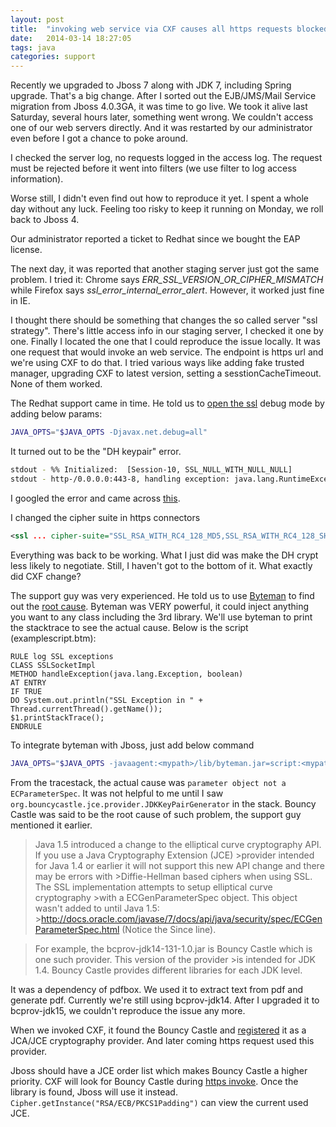 ```yaml
---
layout: post
title:  "invoking web service via CXF causes all https requests blocked afterwards"
date:   2014-03-14 18:27:05
tags: java
categories: support
---
```



Recently we upgraded to Jboss 7 along with JDK 7, including Spring upgrade. That's a big change. After I sorted out the EJB/JMS/Mail Service migration from Jboss 4.0.3GA, it was time to go live. We took it alive last Saturday, several hours later, something went wrong. We couldn't access one of our web servers directly. And it was restarted by our administrator even before I got a chance to poke around.

I checked the server log, no requests logged in the access log. The request must be rejected before it went into filters (we use filter to log access information).

Worse still, I didn't even find out how to reproduce it yet. I spent a whole day without any luck. Feeling too risky to keep it running on Monday, we roll back to Jboss 4.

Our administrator reported a ticket to Redhat since we bought the EAP license.

The next day, it was reported that another staging server just got the same problem. I tried it: Chrome says _ERR\_SSL\_VERSION\_OR\_CIPHER\_MISMATCH_ while Firefox says _ssl\_error\_internal\_error\_alert_. However, it worked just fine in IE.

I thought there should be something that changes the so called server "ssl strategy". There's little access info in our staging server, I checked it one by one. Finally I located the one that I could reproduce the issue locally. It was one request that would invoke an web service. The endpoint is https url and we're using CXF to do that. I tried various ways like adding fake trusted manager, upgrading CXF to latest version, setting a sesstionCacheTimeout. None of them worked.

The Redhat support came in time. He told us to [open the ssl](https://access.redhat.com/site/solutions/49082) debug mode by adding below params:

```bash
JAVA_OPTS="$JAVA_OPTS -Djavax.net.debug=all"
```

It turned out to be the "DH keypair" error.

```bash
stdout - %% Initialized:  [Session-10, SSL_NULL_WITH_NULL_NULL]
stdout - http-/0.0.0.0:443-8, handling exception: java.lang.RuntimeException: Could not generate DH keypair
```

I googled the error and came across [this](http://stackoverflow.com/questions/10687200/java-7-and-could-not-generate-dh-keypair).

I changed the cipher suite in https connectors

```xml
<ssl ... cipher-suite="SSL_RSA_WITH_RC4_128_MD5,SSL_RSA_WITH_RC4_128_SHA,TLS_RSA_WITH_AES_128_CBC_SHA,TLS_DHE_RSA_WITH_AES_128_CBC_SHA,TLS_DHE_DSS_WITH_AES_128_CBC_SHA,SSL_RSA_WITH_3DES_EDE_CBC_SHA,SSL_DHE_RSA_WITH_3DES_EDE_CBC_SHA,SSL_DHE_DSS_WITH_3DES_EDE_CBC_SHA,SSL_RSA_WITH_DES_CBC_SHA,SSL_DHE_RSA_WITH_DES_CBC_SHA,SSL_DHE_DSS_WITH_DES_CBC_SHA,SSL_RSA_EXPORT_WITH_RC4_40_MD5,SSL_RSA_EXPORT_WITH_DES40_CBC_SHA,SSL_DHE_RSA_EXPORT_WITH_DES40_CBC_SHA,SSL_DHE_DSS_EXPORT_WITH_DES40_CBC_SHA,TLS_EMPTY_RENEGOTIATION_INFO_SCSV"/>
```

Everything was back to be working. What I just did was make the DH crypt less likely to negotiate. Still, I haven't got to the bottom of it. What exactly did CXF change?

The support guy was very experienced. He told us to use [Byteman](http://www.jboss.org/byteman/downloads.html) to find out the [root cause](https://access.redhat.com/site/solutions/31283). Byteman was VERY powerful, it could inject anything you want to any class including the 3rd library. We'll use byteman to print the stacktrace to see the actual cause. Below is the script (examplescript.btm):

    RULE log SSL exceptions
    CLASS SSLSocketImpl
    METHOD handleException(java.lang.Exception, boolean)
    AT ENTRY
    IF TRUE
    DO System.out.println("SSL Exception in " + Thread.currentThread().getName());
    $1.printStackTrace();
    ENDRULE

To integrate byteman with Jboss, just add below command

```bash
JAVA_OPTS="$JAVA_OPTS -javaagent:<mypath>/lib/byteman.jar=script:<mypath>/examplescript.btm,boot:<mypath>/lib/byteman.jar"
```

From the tracestack, the actual cause was `parameter object not a ECParameterSpec`. It was not helpful to me until I saw `org.bouncycastle.jce.provider.JDKKeyPairGenerator` in the stack. Bouncy Castle was said to be the root cause of such problem, the support guy mentioned it earlier.

>Java 1.5 introduced a change to the elliptical curve cryptography API. If you use a Java Cryptography Extension (JCE) >provider intended for Java 1.4 or earlier it will not support this new API change and there may be errors with >Diffie-Hellman based ciphers when using SSL. The SSL implementation attempts to setup elliptical curve cryptography >with a ECGenParameterSpec object. This object wasn't added to until Java 1.5: >http://docs.oracle.com/javase/7/docs/api/java/security/spec/ECGenParameterSpec.html (Notice the Since line).

>For example, the bcprov-jdk14-131-1.0.jar is Bouncy Castle which is one such provider. This version of the provider >is intended for JDK 1.4. Bouncy Castle provides different libraries for each JDK level.

It was a dependency of pdfbox. We used it to extract text from pdf and generate pdf. Currently we're still using  bcprov-jdk14. After I upgraded it to bcprov-jdk15, we couldn't reproduce the issue any more.

When we invoked CXF, it found the Bouncy Castle and [registered](http://docs.oracle.com/cd/E19879-01/820-4335/6nfqc3qmq/index.html) it as a JCA/JCE cryptography provider. And later coming https request used this provider.

Jboss should have a JCE order list which makes Bouncy Castle a higher priority. CXF will look for Bouncy Castle during [https invoke](http://svn.apache.org/repos/asf/webservices/wss4j/tags/1_6_12/src/main/java/org/apache/ws/security/WSSConfig.java). Once the library is found, Jboss will use it instead. `Cipher.getInstance("RSA/ECB/PKCS1Padding")` can view the current used JCE.


